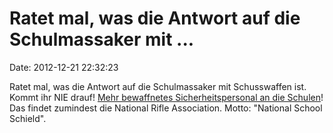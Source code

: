 Ratet mal, was die Antwort auf die Schulmassaker mit \...
=========================================================

Date: 2012-12-21 22:32:23

Ratet mal, was die Antwort auf die Schulmassaker mit Schusswaffen ist.
Kommt ihr NIE drauf! [Mehr bewaffnetes Sicherheitspersonal an die
Schulen](http://www.tagesschau.de/ausland/uswaffenrecht106.html)! Das
findet zumindest die National Rifle Association. Motto: \"National
School Schield\".

